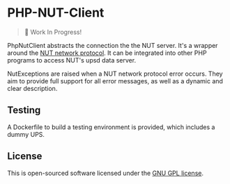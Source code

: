 # PHP-NUT-Client
>🚧 Work In Progress!

PhpNutClient abstracts the connection the the NUT server. It's a wrapper around the [NUT network protocol](https://networkupstools.org/docs/developer-guide.chunked/ar01s09.html). It can be integrated into other PHP programs to access NUT's upsd data server.

NutExceptions are raised when a NUT network protocol error occurs. They aim to provide full support for all error messages, as well as a dynamic and clear description.

## Testing
A Dockerfile to build a testing environment is provided, which includes a dummy UPS.

## License
This is open-sourced software licensed under the [GNU GPL license](https://www.gnu.org/licenses).
